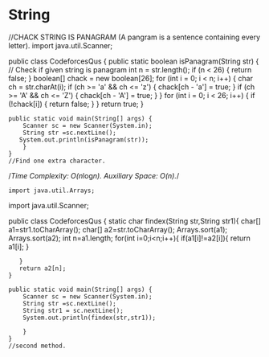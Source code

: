 # String
//CHACK STRING IS PANAGRAM  (A pangram is a sentence containing every letter).
import java.util.Scanner;

public class CodeforcesQus {
    public static boolean isPanagram(String str) {
        // Check if given string is panagram
        int n = str.length();
        if (n < 26) {
            return false;
        }
            boolean[] chack = new boolean[26];
            for (int i = 0; i < n; i++) {
                char ch = str.charAt(i);
                if (ch >= 'a' && ch <= 'z') {
                    chack[ch - 'a'] = true;
                }
                if (ch >= 'A' && ch <= 'Z') {
                   chack[ch - 'A'] = true;
                }
            }
           for (int i = 0; i < 26; i++) {
           if (!chack[i]) {
           return false;
           }
           }
           return true;
    }


    public static void main(String[] args) {
        Scanner sc = new Scanner(System.in);
        String str =sc.nextLine();
       System.out.println(isPanagram(str));
        }
    }
    //Find one extra character.
/*Time Complexity: O(n*log*n).
Auxiliary Space: O(n).*/

    import java.util.Arrays;
import java.util.Scanner;

public class CodeforcesQus {
    static char findex(String str,String str1){
       char[] a1=str1.toCharArray();
       char[] a2=str.toCharArray();
       Arrays.sort(a1);
       Arrays.sort(a2);
       int n=a1.length;
       for(int i=0;i<n;i++){
           if(a1[i]!=a2[i]){
               return a1[i];
           }

       }
       return a2[n];
    }

    public static void main(String[] args) {
        Scanner sc = new Scanner(System.in);
        String str =sc.nextLine();
        String str1 = sc.nextLine();
        System.out.println(findex(str,str1));

        }
    }
    //second method.

